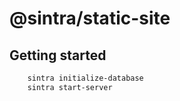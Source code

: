 
# @sintra/static-site

## Getting started

```bash
    sintra initialize-database
    sintra start-server
```
